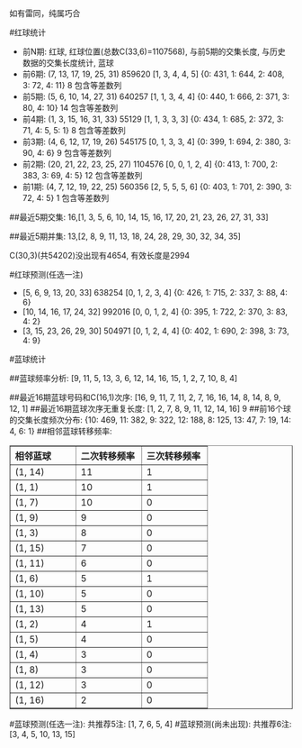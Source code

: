 <!-- 
.. title: 双色球2013133期(2013-11-12)数据分析报告
.. slug: slott-2013133-2013-11-12-report
.. date: 2013-11-13 08:00:00 UTC+08:00
.. tags: Lottery
.. link: 
.. description: 
.. type: text
-->

如有雷同，纯属巧合

<!-- TEASER_END-->

#红球统计

- 前N期: 红球, 红球位置(总数C(33,6)=1107568), 与前5期的交集长度, 与历史数据的交集长度统计, 蓝球
- 前6期: (7, 13, 17, 19, 25, 31) 859620 [1, 3, 4, 4, 5] {0: 431, 1: 644, 2: 408, 3: 72, 4: 11} 8 包含等差数列
- 前5期: (5, 6, 10, 14, 27, 31) 640257 [1, 1, 3, 4, 4] {0: 440, 1: 666, 2: 371, 3: 80, 4: 10} 14 包含等差数列
- 前4期: (1, 3, 15, 16, 31, 33) 55129 [1, 1, 3, 3, 3] {0: 434, 1: 685, 2: 372, 3: 71, 4: 5, 5: 1} 8 包含等差数列
- 前3期: (4, 6, 12, 17, 19, 26) 545175 [0, 1, 3, 3, 4] {0: 399, 1: 694, 2: 380, 3: 90, 4: 6} 9 包含等差数列
- 前2期: (20, 21, 22, 23, 25, 27) 1104576 [0, 0, 1, 2, 4] {0: 413, 1: 700, 2: 383, 3: 69, 4: 5} 12 包含等差数列
- 前1期: (4, 7, 12, 19, 22, 25) 560356 [2, 5, 5, 5, 6] {0: 403, 1: 701, 2: 390, 3: 72, 4: 5} 1 包含等差数列

##最近5期交集:
16,[1, 3, 5, 6, 10, 14, 15, 16, 17, 20, 21, 23, 26, 27, 31, 33]

##最近5期并集:
13,[2, 8, 9, 11, 13, 18, 24, 28, 29, 30, 32, 34, 35]

C(30,3)(共54202)没出现有4654, 
有效长度是2994

#红球预测(任选一注)

- [5, 6, 9, 13, 20, 33] 638254 [0, 1, 2, 3, 4] {0: 426, 1: 715, 2: 337, 3: 88, 4: 6}
- [10, 14, 16, 17, 24, 32] 992016 [0, 0, 1, 2, 4] {0: 395, 1: 722, 2: 370, 3: 83, 4: 2}
- [3, 15, 23, 26, 29, 30] 504971 [0, 1, 2, 4, 4] {0: 402, 1: 690, 2: 398, 3: 73, 4: 9}

#蓝球统计

##蓝球频率分析:
[9, 11, 5, 13, 3, 6, 12, 14, 16, 15, 1, 2, 7, 10, 8, 4]

##最近16期蓝球号码和C(16,1)次序:
[16, 9, 11, 7, 11, 2, 7, 16, 16, 14, 8, 14, 8, 9, 12, 1]
##最近16期蓝球次序无重复长度:
[1, 2, 7, 8, 9, 11, 12, 14, 16] 9
##前16个球的交集长度频次分布:
{10: 469, 11: 382, 9: 322, 12: 188, 8: 125, 13: 47, 7: 19, 14: 4, 6: 1}
##相邻蓝球转移频率:
<table border="1" class="table table-striped dataframe">
  <thead>
    <tr style="text-align: left;">
      <th style="min-width: 100px;">相邻蓝球</th>
      <th style="min-width: 100px;">二次转移频率</th>
      <th style="min-width: 100px;">三次转移频率</th>
    </tr>
  </thead>
  <tbody>
    <tr>
      <td> (1, 14)</td>
      <td> 11</td>
      <td> 1</td>
    </tr>
    <tr>
      <td>  (1, 1)</td>
      <td> 10</td>
      <td> 1</td>
    </tr>
    <tr>
      <td>  (1, 7)</td>
      <td> 10</td>
      <td> 0</td>
    </tr>
    <tr>
      <td>  (1, 9)</td>
      <td>  9</td>
      <td> 0</td>
    </tr>
    <tr>
      <td>  (1, 3)</td>
      <td>  8</td>
      <td> 0</td>
    </tr>
    <tr>
      <td> (1, 15)</td>
      <td>  7</td>
      <td> 0</td>
    </tr>
    <tr>
      <td> (1, 11)</td>
      <td>  6</td>
      <td> 0</td>
    </tr>
    <tr>
      <td>  (1, 6)</td>
      <td>  5</td>
      <td> 1</td>
    </tr>
    <tr>
      <td> (1, 10)</td>
      <td>  5</td>
      <td> 0</td>
    </tr>
    <tr>
      <td> (1, 13)</td>
      <td>  5</td>
      <td> 0</td>
    </tr>
    <tr>
      <td>  (1, 2)</td>
      <td>  4</td>
      <td> 1</td>
    </tr>
    <tr>
      <td>  (1, 5)</td>
      <td>  4</td>
      <td> 0</td>
    </tr>
    <tr>
      <td>  (1, 4)</td>
      <td>  3</td>
      <td> 0</td>
    </tr>
    <tr>
      <td>  (1, 8)</td>
      <td>  3</td>
      <td> 0</td>
    </tr>
    <tr>
      <td> (1, 12)</td>
      <td>  3</td>
      <td> 0</td>
    </tr>
    <tr>
      <td> (1, 16)</td>
      <td>  2</td>
      <td> 0</td>
    </tr>
  </tbody>
</table>
#蓝球预测(任选一注):
共推荐5注: [1, 7, 6, 5, 4]
#蓝球预测(尚未出现):
共推荐6注: [3, 4, 5, 10, 13, 15]

